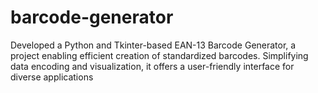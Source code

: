 # barcode-generator
Developed a Python and Tkinter-based EAN-13 Barcode Generator, a project enabling efficient creation of standardized barcodes. Simplifying data encoding and visualization, it offers a user-friendly interface for diverse applications
